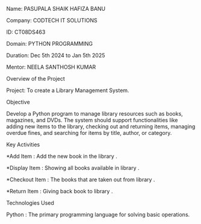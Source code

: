 Name: PASUPALA SHAIK HAFIZA BANU

Company: CODTECH IT SOLUTIONS

ID: CT08DS463

Domain: PYTHON PROGRAMMING

Duration: Dec 5th 2024 to Jan 5th 2025

Mentor: NEELA SANTHOSH KUMAR

Overview of the Project

Project: To create a Library Management System.

Objective

Develop a Python program to manage library resources such as books, magazines, and DVDs. The system should support functionalities like adding new items to the library, checking out and returning items, managing overdue fines, and searching for items by title, author, or category.

Key Activities

*Add Item : Add the new book in the library .

*Display Item : Showing all books available in library .

*Checkout Item : The books that are taken out from library .

*Return Item : Giving back book to library .

Technologies Used

Python : The primary programming language for solving basic operations.
